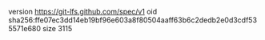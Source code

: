 version https://git-lfs.github.com/spec/v1
oid sha256:ffe07ec3dd14eb19bf96e603a8f80504aaff63b6c2dedb2e0d3cdf535571e680
size 3115
